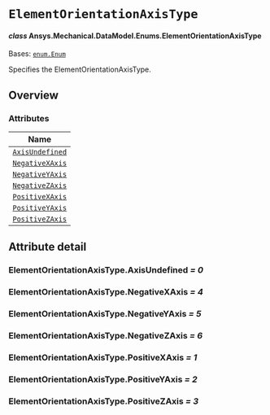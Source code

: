 # `ElementOrientationAxisType`

<a id="ansys.mechanical.stubs.v242.Ansys.Mechanical.DataModel.Enums.ElementOrientationAxisType"></a>

#### *class* Ansys.Mechanical.DataModel.Enums.ElementOrientationAxisType

Bases: [`enum.Enum`](https://docs.python.org/3/library/enum.html#enum.Enum)

Specifies the ElementOrientationAxisType.

<!-- !! processed by numpydoc !! -->

<a id="overview"></a>

## Overview

### Attributes

| Name |
| -------------------------------------------------------------------------------------------------------------------------------------------------- |
| [`AxisUndefined`](#ElementOrientationAxisType.AxisUndefined) |
| [`NegativeXAxis`](#ElementOrientationAxisType.NegativeXAxis) |
| [`NegativeYAxis`](#ElementOrientationAxisType.NegativeYAxis) |
| [`NegativeZAxis`](#ElementOrientationAxisType.NegativeZAxis) |
| [`PositiveXAxis`](#ElementOrientationAxisType.PositiveXAxis) |
| [`PositiveYAxis`](#ElementOrientationAxisType.PositiveYAxis) |
| [`PositiveZAxis`](#ElementOrientationAxisType.PositiveZAxis) |

<a id="attribute-detail"></a>

## Attribute detail

<a id="ElementOrientationAxisType.AxisUndefined"></a>

### ElementOrientationAxisType.AxisUndefined *= 0*

<a id="ElementOrientationAxisType.NegativeXAxis"></a>

### ElementOrientationAxisType.NegativeXAxis *= 4*

<a id="ElementOrientationAxisType.NegativeYAxis"></a>

### ElementOrientationAxisType.NegativeYAxis *= 5*

<a id="ElementOrientationAxisType.NegativeZAxis"></a>

### ElementOrientationAxisType.NegativeZAxis *= 6*

<a id="ElementOrientationAxisType.PositiveXAxis"></a>

### ElementOrientationAxisType.PositiveXAxis *= 1*

<a id="ElementOrientationAxisType.PositiveYAxis"></a>

### ElementOrientationAxisType.PositiveYAxis *= 2*

<a id="ElementOrientationAxisType.PositiveZAxis"></a>

### ElementOrientationAxisType.PositiveZAxis *= 3*



